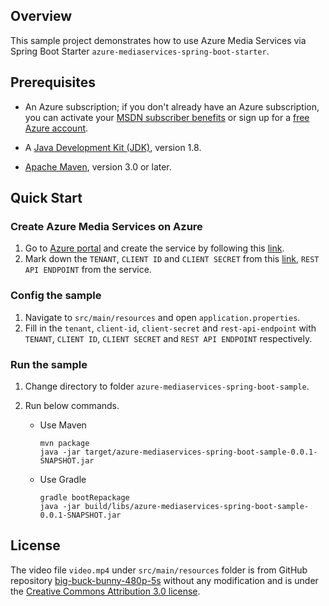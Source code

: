 ## Overview
This sample project demonstrates how to use Azure Media Services via Spring Boot Starter `azure-mediaservices-spring-boot-starter`. 

## Prerequisites

* An Azure subscription; if you don't already have an Azure subscription, you can activate your [MSDN subscriber benefits](https://azure.microsoft.com/en-us/pricing/member-offers/msdn-benefits-details/) or sign up for a [free Azure account](https://azure.microsoft.com/en-us/free/).

* A [Java Development Kit (JDK)](http://www.oracle.com/technetwork/java/javase/downloads/), version 1.8.

* [Apache Maven](http://maven.apache.org/), version 3.0 or later.

## Quick Start

### Create Azure Media Services on Azure

1. Go to [Azure portal](https://portal.azure.com/) and create the service by following this [link](https://docs.microsoft.com/en-us/azure/media-services/media-services-portal-create-account). 
2. Mark down the `TENANT`, `CLIENT ID` and `CLIENT SECRET` from this [link](https://docs.microsoft.com/en-us/azure/media-services/latest/stream-files-dotnet-quickstart#access-the-media-services-api),
 `REST API ENDPOINT` from the service.
                                                                                                                                                                                                                                                                                               
### Config the sample

1. Navigate to `src/main/resources` and open `application.properties`.
2. Fill in the `tenant`, `client-id`, `client-secret` and `rest-api-endpoint` with `TENANT`, `CLIENT ID`, `CLIENT SECRET`
and `REST API ENDPOINT` respectively.

### Run the sample

1. Change directory to folder `azure-mediaservices-spring-boot-sample`.
2. Run below commands. 

   - Use Maven 

     ```
     mvn package
     java -jar target/azure-mediaservices-spring-boot-sample-0.0.1-SNAPSHOT.jar
     ```

   - Use Gradle 
   
     ```
     gradle bootRepackage
     java -jar build/libs/azure-mediaservices-spring-boot-sample-0.0.1-SNAPSHOT.jar
     ```

## License

The video file `video.mp4` under `src/main/resources` folder is from GitHub repository [big-buck-bunny-480p-5s](https://github.com/bower-media-samples/big-buck-bunny-480p-5s) without any modification and is under the [Creative Commons Attribution 3.0 license](http://creativecommons.org/licenses/by/3.0/).
